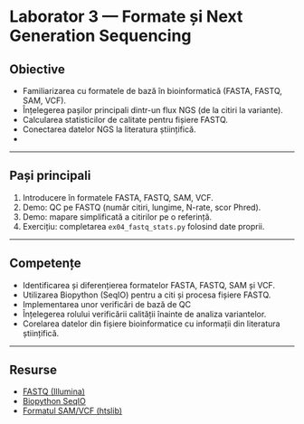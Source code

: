 # Laborator 3 — Formate și Next Generation Sequencing

## Obiective
- Familiarizarea cu formatele de bază în bioinformatică (FASTA, FASTQ, SAM, VCF).  
- Înțelegerea pașilor principali dintr-un flux NGS (de la citiri la variante).  
- Calcularea statisticilor de calitate pentru fișiere FASTQ.  
- Conectarea datelor NGS la literatura științifică.
- 
---  

## Pași principali
1. Introducere în formatele FASTA, FASTQ, SAM, VCF.  
2. Demo: QC pe FASTQ (număr citiri, lungime, N-rate, scor Phred).  
3. Demo: mapare simplificată a citirilor pe o referință.  
4. Exercițiu: completarea  `ex04_fastq_stats.py` folosind date proprii.

---

## Competențe
- Identificarea și diferențierea formatelor FASTA, FASTQ, SAM și VCF.  
- Utilizarea Biopython (SeqIO) pentru a citi și procesa fișiere FASTQ.  
- Implementarea unor verificări de bază de QC 
- Înțelegerea rolului verificării calității înainte de analiza variantelor.  
- Corelarea datelor din fișiere bioinformatice cu informații din literatura științifică.

---

## Resurse
- [FASTQ (Illumina)](https://support.illumina.com/bulletins/2016/04/fastq-files-explained.html)
- [Biopython SeqIO](https://biopython.org/wiki/SeqIO)
- [Formatul SAM/VCF (htslib)](http://samtools.github.io/hts-specs/)


